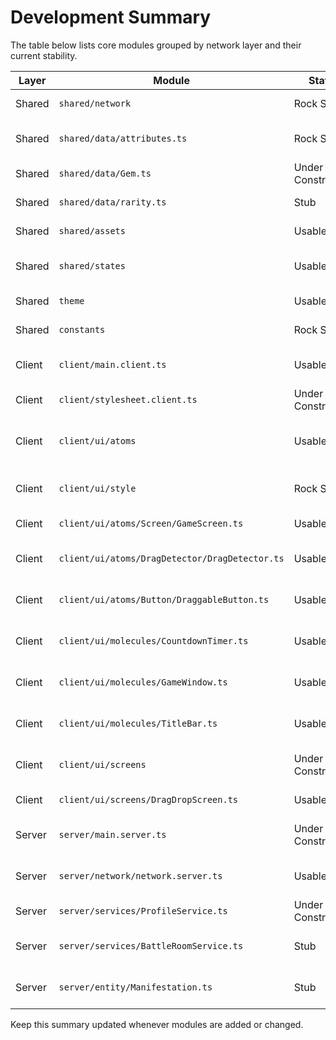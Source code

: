 # Development Summary

The table below lists core modules grouped by network layer and their current stability.

| Layer   | Module                                   | Status             | Notes |
|--------|------------------------------------------|--------------------|-------|
|Shared|`shared/network`|Rock Solid|Typed event definitions|
|Shared|`shared/data/attributes.ts`|Rock Solid|Attribute metadata and helpers|
|Shared|`shared/data/Gem.ts`|Under Construction|Basic types only|
|Shared|`shared/data/rarity.ts`|Stub|Placeholder rarity enums|
|Shared|`shared/assets`|Usable|Image asset constants|
|Shared|`shared/states`|Usable|Signal-based shared state|
|Shared|`theme`|Usable|Fusion theme store|
|Shared|`constants`|Rock Solid|Sizes and asset ids|
|Client|`client/main.client.ts`|Usable|Entry point and UI bootstrap|
|Client|`client/stylesheet.client.ts`|Under Construction|StyleSheet prototype|
|Client|`client/ui/atoms`|Usable|Core UI atoms (buttons, panels)|
|Client|`client/ui/style`|Rock Solid|Tokenized layout and colors|
|Client|`client/ui/atoms/Screen/GameScreen.ts`|Usable|Base screen wrapper|
|Client|`client/ui/atoms/DragDetector/DragDetector.ts`|Usable|Drag detector atom|
|Client|`client/ui/atoms/Button/DraggableButton.ts`|Usable|Draggable button using DragDetector|
|Client|`client/ui/molecules/CountdownTimer.ts`|Usable|Displays battle countdown|
|Client|`client/ui/molecules/GameWindow.ts`|Usable|Panel window with title bar|
|Client|`client/ui/molecules/TitleBar.ts`|Usable|Window title bar component|
|Client|`client/ui/screens`|Under Construction|Gem forge and HUD screens|
|Client|`client/ui/screens/DragDropScreen.ts`|Usable|Drag and drop demo|
|Server|`server/main.server.ts`|Under Construction|Joins players and loads profiles|
|Server|`server/network/network.server.ts`|Usable|Server network handlers|
|Server|`server/services/ProfileService.ts`|Under Construction|Loads player profiles|
|Server|`server/services/BattleRoomService.ts`|Stub|Matchmaking and teleport skeleton|
|Server|`server/entity/Manifestation.ts`|Stub|Placeholder creation logic|

Keep this summary updated whenever modules are added or changed.
